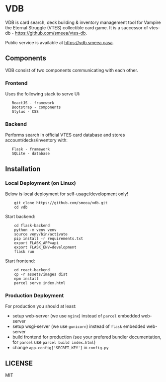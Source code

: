 # VDB

VDB is card search, deck building & inventory management tool for Vampire the Eternal Struggle (VTES) collectible card game.
It is a successor of vtes-db - https://github.com/smeea/vtes-db.

Public service is available at https://vdb.smeea.casa.

## Components

VDB consist of two components communicating with each other.

### Frontend
Uses the following stack to serve UI:
```
   ReactJS - framework
   Bootstrap - components
   Stylus - CSS
```

### Backend
Performs search in official VTES card database and stores account/decks/inventory with:

```
   Flask - framework
   SQLite - database
```

## Installation

### Local Deployment (on Linux)

Below is local deployment for self-usage/development only!

```
    git clone https://github.com/smeea/vdb.git
    cd vdb
```

Start backend:
```
    cd flask-backend
    python -m venv venv
    source venv/bin/activate
    pip install -r requirements.txt
    export FLASK_APP=api
    export FLASK_ENV=development
    flask run
```

Start frontend:
```
    cd react-backend
    cp -r assets/images dist
    npm install
    parcel serve index.html
```

### Production Deployment

For production you should at least:
* setup web-server (we use `nginx`) instead of `parcel` embedded web-server
* setup wsgi-server (we use `gunicorn`) instead of `flask` embedded web-server
* build frontend for production (see your prefered bundler documentation, for `parcel` use `parcel build index.html`)
* change `app.config['SECRET_KEY']` in `config.py`

## LICENSE

MIT
